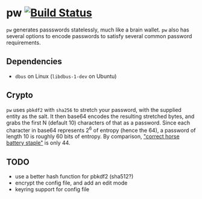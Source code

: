 # pw [![Build Status](https://api.travis-ci.org/tych0/pw.svg?branch=master)](https://travis-ci.org/tych0/xcffib)

`pw` generates passswords statelessly, much like a brain wallet. `pw` also has
several options to encode passwords to satisfy several common password
requirements.

## Dependencies

* `dbus` on Linux (`libdbus-1-dev` on Ubuntu)

## Crypto

`pw` uses `pbkdf2` with `sha256` to stretch your password, with the supplied
entity as the salt. It then base64 encodes the resulting stretched bytes, and
grabs the first N (default 10) characters of that as a password. Since each
character in base64 represents 2<sup>6</sup> of entropy (hence the 64), a
password of length 10 is roughly 60 bits of entropy. By comparison, ["correct
horse battery staple"](https://xkcd.com/936/) is only 44.

## TODO

* use a better hash function for pbkdf2 (sha512?)
* encrypt the config file, and add an edit mode
* keyring support for config file
